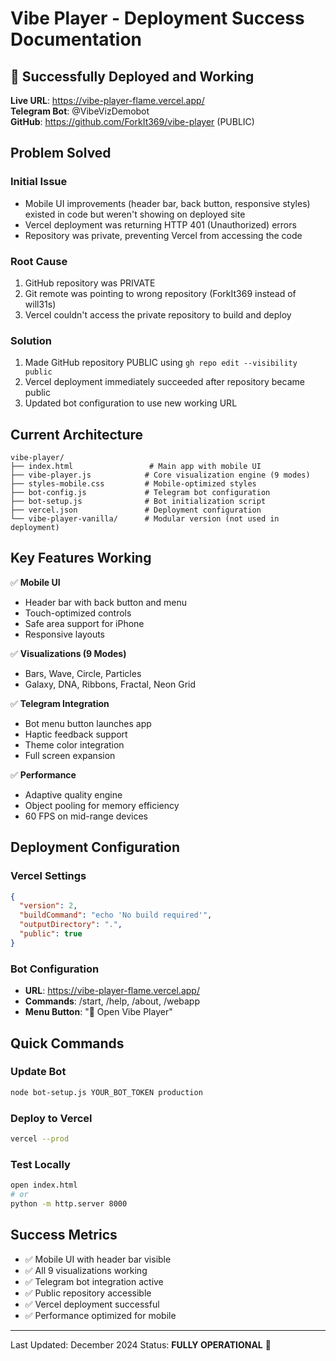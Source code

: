# Vibe Player - Deployment Success Documentation

## 🎉 Successfully Deployed and Working

**Live URL**: https://vibe-player-flame.vercel.app/  
**Telegram Bot**: @VibeVizDemobot  
**GitHub**: https://github.com/ForkIt369/vibe-player (PUBLIC)

## Problem Solved

### Initial Issue
- Mobile UI improvements (header bar, back button, responsive styles) existed in code but weren't showing on deployed site
- Vercel deployment was returning HTTP 401 (Unauthorized) errors
- Repository was private, preventing Vercel from accessing the code

### Root Cause
1. GitHub repository was PRIVATE
2. Git remote was pointing to wrong repository (ForkIt369 instead of will31s)
3. Vercel couldn't access the private repository to build and deploy

### Solution
1. Made GitHub repository PUBLIC using `gh repo edit --visibility public`
2. Vercel deployment immediately succeeded after repository became public
3. Updated bot configuration to use new working URL

## Current Architecture

```
vibe-player/
├── index.html                 # Main app with mobile UI
├── vibe-player.js            # Core visualization engine (9 modes)
├── styles-mobile.css         # Mobile-optimized styles
├── bot-config.js             # Telegram bot configuration
├── bot-setup.js              # Bot initialization script
├── vercel.json               # Deployment configuration
└── vibe-player-vanilla/      # Modular version (not used in deployment)
```

## Key Features Working

✅ **Mobile UI**
- Header bar with back button and menu
- Touch-optimized controls
- Safe area support for iPhone
- Responsive layouts

✅ **Visualizations (9 Modes)**
- Bars, Wave, Circle, Particles
- Galaxy, DNA, Ribbons, Fractal, Neon Grid

✅ **Telegram Integration**
- Bot menu button launches app
- Haptic feedback support
- Theme color integration
- Full screen expansion

✅ **Performance**
- Adaptive quality engine
- Object pooling for memory efficiency
- 60 FPS on mid-range devices

## Deployment Configuration

### Vercel Settings
```json
{
  "version": 2,
  "buildCommand": "echo 'No build required'",
  "outputDirectory": ".",
  "public": true
}
```

### Bot Configuration
- **URL**: https://vibe-player-flame.vercel.app/
- **Commands**: /start, /help, /about, /webapp
- **Menu Button**: "🎵 Open Vibe Player"

## Quick Commands

### Update Bot
```bash
node bot-setup.js YOUR_BOT_TOKEN production
```

### Deploy to Vercel
```bash
vercel --prod
```

### Test Locally
```bash
open index.html
# or
python -m http.server 8000
```

## Success Metrics

- ✅ Mobile UI with header bar visible
- ✅ All 9 visualizations working
- ✅ Telegram bot integration active
- ✅ Public repository accessible
- ✅ Vercel deployment successful
- ✅ Performance optimized for mobile

---

Last Updated: December 2024
Status: **FULLY OPERATIONAL** 🚀